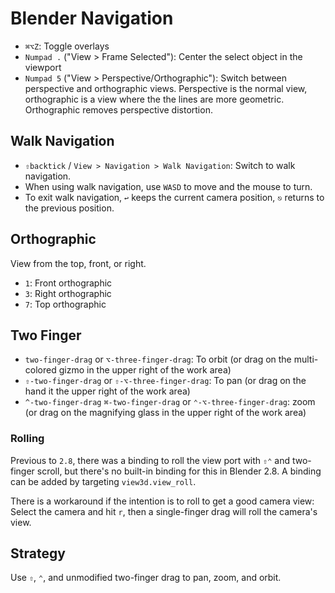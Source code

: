 # Blender Navigation

- `⌘⌥Z`: Toggle overlays
- `Numpad .` ("View > Frame Selected"): Center the select object in the viewport
- `Numpad 5` ("View > Perspective/Orthographic"): Switch between perspective and orthographic views. Perspective is the normal view, orthographic is a view where the the lines are more geometric. Orthographic removes perspective distortion.

## Walk Navigation

- `⇧backtick` / `View > Navigation > Walk Navigation`: Switch to walk navigation.
- When using walk navigation, use `WASD` to move and the mouse to turn.
- To exit walk navigation, `↩` keeps the current camera position, `⎋` returns to the previous position.

## Orthographic

View from the top, front, or right.

- `1`: Front orthographic
- `3`: Right orthographic
- `7`: Top orthographic

## Two Finger

- `two-finger-drag` or `⌥-three-finger-drag`: To orbit (or drag on the multi-colored gizmo in the upper right of the work area)
- `⇧-two-finger-drag` or `⇧-⌥-three-finger-drag`: To pan (or drag on the hand it the upper right of the work area)
- `^-two-finger-drag` `⌘-two-finger-drag` or `⌃-⌥-three-finger-drag`: zoom (or drag on the magnifying glass in the upper right of the work area)

### Rolling

Previous to `2.8`, there was a binding to roll the view port with `⇧⌃` and two-finger scroll, but there's no built-in binding for this in Blender 2.8. A binding can be added by targeting `view3d.view_roll`.

There is a workaround if the intention is to roll to get a good camera view: Select the camera and hit `r`, then a single-finger drag will roll the camera's view.

## Strategy

Use `⇧`, `⌃`, and unmodified two-finger drag to pan, zoom, and orbit.